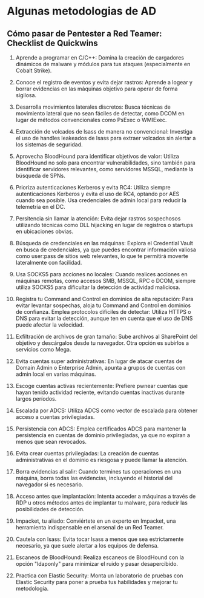 # Algunas metodologias de AD


## Cómo pasar de Pentester a Red Teamer: Checklist de Quickwins

1. Aprende a programar en C/C++: Domina la creación de cargadores dinámicos de malware y módulos para tus ataques (especialmente en Cobalt Strike).

2. Conoce el registro de eventos y evita dejar rastros: Aprende a logear y borrar evidencias en las máquinas objetivo para operar de forma sigilosa.

3. Desarrolla movimientos laterales discretos: Busca técnicas de movimiento lateral que no sean fáciles de detectar, como DCOM en lugar de métodos convencionales como PsExec o WMIExec.

4. Extracción de volcados de lsass de manera no convencional: Investiga el uso de handles leakeados de lsass para extraer volcados sin alertar a los sistemas de seguridad.

5. Aprovecha BloodHound para identificar objetivos de valor: Utiliza BloodHound no solo para encontrar vulnerabilidades, sino también para identificar servidores relevantes, como servidores MSSQL, mediante la búsqueda de SPNs.

6. Prioriza autenticaciones Kerberos y evita RC4: Utiliza siempre autenticaciones Kerberos y evita el uso de RC4, optando por AES cuando sea posible. Usa credenciales de admin local para reducir la telemetría en el DC.

7. Persitencia sin llamar la atención: Evita dejar rastros sospechosos utilizando técnicas como DLL hijacking en lugar de registros o startups en ubicaciones obvias.

8. Búsqueda de credenciales en las máquinas: Explora el Credential Vault en busca de credenciales, ya que puedes encontrar información valiosa como user:pass de sitios web relevantes, lo que te permitirá moverte lateralmente con facilidad.

9. Usa SOCKS5 para acciones no locales: Cuando realices acciones en máquinas remotas, como accesos SMB, MSSQL, RPC o DCOM, siempre utiliza SOCKS5 para dificultar la detección de actividad maliciosa.

10. Registra tu Command and Control en dominios de alta reputación: Para evitar levantar sospechas, aloja tu Command and Control en dominios de confianza.
Emplea protocolos difíciles de detectar: Utiliza HTTPS o DNS para evitar la detección, aunque ten en cuenta que el uso de DNS puede afectar la velocidad.

11. Exfiltración de archivos de gran tamaño: Sube archivos al SharePoint del objetivo y descárgalos desde tu navegador. Otra opción es subirlos a servicios como Mega.

12. Evita cuentas super administrativas: En lugar de atacar cuentas de Domain Admin o Enterprise Admin, apunta a grupos de cuentas con admin local en varias máquinas.

13. Escoge cuentas activas recientemente: Prefiere pwnear cuentas que hayan tenido actividad reciente, evitando cuentas inactivas durante largos períodos.

14. Escalada por ADCS: Utiliza ADCS como vector de escalada para obtener acceso a cuentas privilegiadas.

15. Persistencia con ADCS: Emplea certificados ADCS para mantener la persistencia en cuentas de dominio privilegiadas, ya que no expiran a menos que sean revocados.

16. Evita crear cuentas privilegiadas: La creación de cuentas administrativas en el dominio es riesgosa y puede llamar la atención.

17. Borra evidencias al salir: Cuando termines tus operaciones en una máquina, borra todas las evidencias, incluyendo el historial del navegador si es necesario.

18. Acceso antes que implantación: Intenta acceder a máquinas a través de RDP u otros métodos antes de implantar tu malware, para reducir las posibilidades de detección.

19. Impacket, tu aliado: Conviértete en un experto en Impacket, una herramienta indispensable en el arsenal de un Red Teamer.

20. Cautela con lsass: Evita tocar lsass a menos que sea estrictamente necesario, ya que suele alertar a los equipos de defensa.

21. Escaneos de BloodHound: Realiza escaneos de BloodHound con la opción "ldaponly" para minimizar el ruido y pasar desapercibido.

22. Practica con Elastic Security: Monta un laboratorio de pruebas con Elastic Security para poner a prueba tus habilidades y mejorar tu metodología.